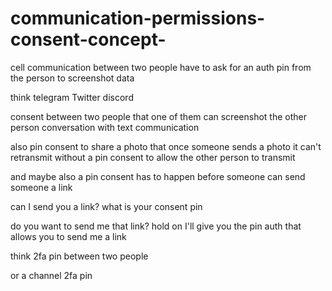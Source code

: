 # communication-permissions-consent-concept-



cell communication between two people have to ask for an auth pin from the person to screenshot data 

think telegram 
Twitter 
discord 


consent between two people that one of them can screenshot the other person conversation with text communication 

 

 also pin consent to share a photo that once someone sends a photo it can't retransmit without a pin consent to allow the other person to transmit

 and maybe also a pin consent has to happen before someone can send someone a link


can I send you a link? what is your consent pin


do you want to send me that link? hold on I'll give you the pin auth that allows you to send me a link


think 2fa pin between two people


or a channel 2fa pin




 
